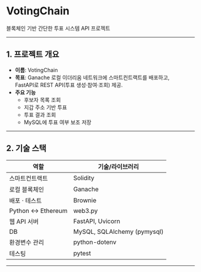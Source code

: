 # VotingChain

블록체인 기반 간단한 투표 시스템 API 프로젝트

---

## 1. 프로젝트 개요
- **이름**: VotingChain  
- **목표**: Ganache 로컬 이더리움 네트워크에 스마트컨트랙트를 배포하고,  
  FastAPI로 REST API(투표 생성·참여·조회) 제공.  
- **주요 기능**  
  - 후보자 목록 조회  
  - 지갑 주소 기반 투표  
  - 투표 결과 조회  
  - MySQL에 투표 여부 보조 저장  

---

## 2. 기술 스택
| 역할            | 기술/라이브러리           |
| --------------- | ------------------------- |
| 스마트컨트랙트   | Solidity                  |
| 로컬 블록체인   | Ganache                   |
| 배포 · 테스트   | Brownie                   |
| Python ↔ Ethereum | web3.py                 |
| 웹 API 서버     | FastAPI, Uvicorn          |
| DB              | MySQL, SQLAlchemy (pymysql) |
| 환경변수 관리   | python-dotenv             |
| 테스팅          | pytest                    |

---
<!-- 
## 3. 사전 준비 (Prerequisites)

1. **MacOS Homebrew**  
   ```bash
   /bin/bash -c "$(curl -fsSL https://raw.githubusercontent.com/Homebrew/install/HEAD/install.sh)" -->
